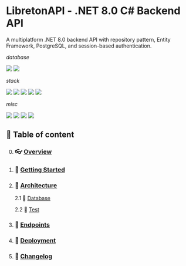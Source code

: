 LibretonAPI - .NET 8.0 C# Backend API
===

A multiplatform .NET 8.0 backend API with repository pattern, Entity Framework, PostgreSQL, and session-based authentication.

_database_

![](https://img.shields.io/badge/DataBase-Postgres-blueviolet?style=flat&logo=PostgreSQL&logoColor=4169E1)
![](https://img.shields.io/badge/Tech-PLpgSQL-informational?style=flat&logo=PostgreSQL&logoColor=4169E1)

_stack_

![](https://img.shields.io/badge/Tech-.NetCore8-informational?style=flat&logo=.NET&logoColor=32ff84)
![](https://img.shields.io/badge/Tech-Json-informational?style=flat&logo=JSON&logoColor=000000)
![](https://img.shields.io/badge/Tech-Json-informational?style=flat&logo=JSONWebTokens&logoColor=000000)
![](https://img.shields.io/badge/Tech-C%23-informational?style=flat&logo=sharp&logoColor=239120)
![](https://img.shields.io/badge/Tech-EntityFramework-informational?style=flat&logo=.NET&logoColor=#FF3621)

_misc_

![](https://img.shields.io/badge/build-passing-brightgreen?style=flat)
![](https://img.shields.io/badge/release-v0.0.0-inactive?style=flat)
![](https://img.shields.io/badge/coverage-0%25-critical?style=flat)
![](https://img.shields.io/badge/reposize-0MB-inactive?style=flat)


## 📑 Table of content

0. ### 👓 [Overview]
1. ### 🚀 [Getting Started]
2. ### 🔨 [Architecture]
   
   2.1 💽 [Database]
   
   2.2 🧪 [Test] 

3. ### 🛂 [Endpoints]   
4. ### 🚀 [Deployment]
5. ### 📜 [Changelog]

 
[Overview]: doc/overview.md
[Getting Started]: doc/getting_started.md
[Architecture]: doc/arch.md
[Database]: doc/arch.database.md
[Test]: doc/arch.tests.md
[Endpoints]: doc/endpoints.md
[Deployment]: doc/deployment.md
[Changelog]: doc/changelog.md
